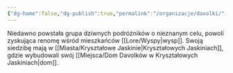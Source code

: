 ```yaml
---
{"dg-home":false,"dg-publish":true,"permalink":"/organizacje/davolki/","dgPassFrontmatter":true}
---
```


Niedawno powstała grupa dziwnych podróżników o nieznanym celu, powoli zyskująca renomę wśród mieszkańców [[Lore/Wyspy\|wysp]]. Swoją siedzibę mają w [[Miasta/Kryształowe Jaskinie\|Kryształowych Jaskiniach]], gdzie wybudowali swój [[Miejsca/Dom Davolków w Kryształowych Jaskiniach\|dom]].